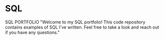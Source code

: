 # SQL
SQL PORTFOLIO 
"Welcome to my SQL portfolio! This code repository contains examples of SQL I've written. Feel free to take a look and reach out if you have any questions."
